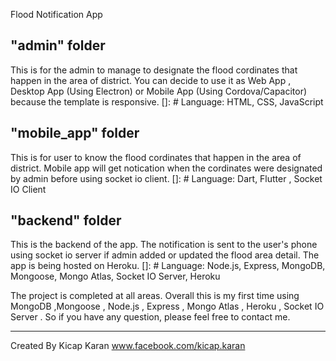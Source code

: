 Flood Notification App

"admin" folder
-------------------------
This is for the admin to manage to designate the flood cordinates that happen in the area of district.
You can decide to use it as Web App , Desktop App (Using Electron) or Mobile App (Using Cordova/Capacitor) 
because the template is responsive.
[]: # Language: HTML, CSS, JavaScript


"mobile_app" folder
-------------------------
This is for user to know the flood cordinates that happen in the area of district. Mobile app will get notication when the cordinates were designated by admin before using socket io client.
[]: # Language: Dart, Flutter , Socket IO Client

"backend" folder
-------------------------
This is the backend of the app. The notification is sent to the user's phone using socket io server if admin added or updated the flood area detail. The app is being hosted on Heroku.
[]: # Language: Node.js, Express, MongoDB, Mongoose, Mongo Atlas, Socket IO Server, Heroku



The project is completed at all areas. Overall this is my first time using MongoDB ,Mongoose , Node.js , Express , Mongo Atlas , Heroku , Socket IO Server . So if you have any question, please feel free to contact me.




**************************************************************

Created By Kicap Karan www.facebook.com/kicap.karan